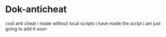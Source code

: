 # Dok-anticheat
cool anti cheat i made without local scripts 
i have made the script i am just going to add it soon

